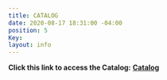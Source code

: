 ```yaml
---
title: CATALOG
date: 2020-08-17 18:31:00 -04:00
position: 5
Key: 
layout: info
---
```


**Click this link to access the Catalog:**
**[Catalog](https://www.sportswearcollection.com/bcconyc)**


